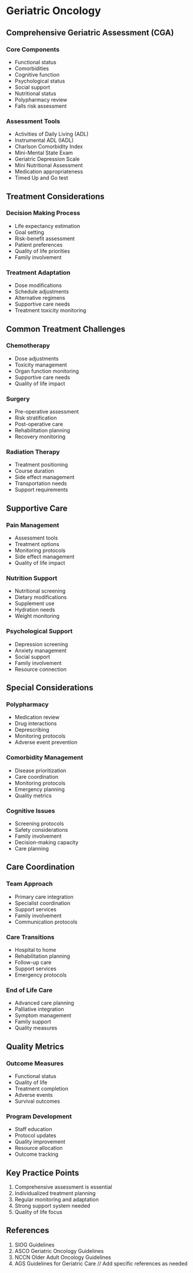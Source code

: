 # Geriatric Oncology

## Comprehensive Geriatric Assessment (CGA)

### Core Components
- Functional status
- Comorbidities
- Cognitive function
- Psychological status
- Social support
- Nutritional status
- Polypharmacy review
- Falls risk assessment

### Assessment Tools
- Activities of Daily Living (ADL)
- Instrumental ADL (IADL)
- Charlson Comorbidity Index
- Mini-Mental State Exam
- Geriatric Depression Scale
- Mini Nutritional Assessment
- Medication appropriateness
- Timed Up and Go test

## Treatment Considerations

### Decision Making Process
- Life expectancy estimation
- Goal setting
- Risk-benefit assessment
- Patient preferences
- Quality of life priorities
- Family involvement

### Treatment Adaptation
- Dose modifications
- Schedule adjustments
- Alternative regimens
- Supportive care needs
- Treatment toxicity monitoring

## Common Treatment Challenges

### Chemotherapy
- Dose adjustments
- Toxicity management
- Organ function monitoring
- Supportive care needs
- Quality of life impact

### Surgery
- Pre-operative assessment
- Risk stratification
- Post-operative care
- Rehabilitation planning
- Recovery monitoring

### Radiation Therapy
- Treatment positioning
- Course duration
- Side effect management
- Transportation needs
- Support requirements

## Supportive Care

### Pain Management
- Assessment tools
- Treatment options
- Monitoring protocols
- Side effect management
- Quality of life impact

### Nutrition Support
- Nutritional screening
- Dietary modifications
- Supplement use
- Hydration needs
- Weight monitoring

### Psychological Support
- Depression screening
- Anxiety management
- Social support
- Family involvement
- Resource connection

## Special Considerations

### Polypharmacy
- Medication review
- Drug interactions
- Deprescribing
- Monitoring protocols
- Adverse event prevention

### Comorbidity Management
- Disease prioritization
- Care coordination
- Monitoring protocols
- Emergency planning
- Quality metrics

### Cognitive Issues
- Screening protocols
- Safety considerations
- Family involvement
- Decision-making capacity
- Care planning

## Care Coordination

### Team Approach
- Primary care integration
- Specialist coordination
- Support services
- Family involvement
- Communication protocols

### Care Transitions
- Hospital to home
- Rehabilitation planning
- Follow-up care
- Support services
- Emergency protocols

### End of Life Care
- Advanced care planning
- Palliative integration
- Symptom management
- Family support
- Quality measures

## Quality Metrics

### Outcome Measures
- Functional status
- Quality of life
- Treatment completion
- Adverse events
- Survival outcomes

### Program Development
- Staff education
- Protocol updates
- Quality improvement
- Resource allocation
- Outcome tracking

## Key Practice Points
1. Comprehensive assessment is essential
2. Individualized treatment planning
3. Regular monitoring and adaptation
4. Strong support system needed
5. Quality of life focus

## References
1. SIOG Guidelines
2. ASCO Geriatric Oncology Guidelines
3. NCCN Older Adult Oncology Guidelines
4. AGS Guidelines for Geriatric Care
// Add specific references as needed
